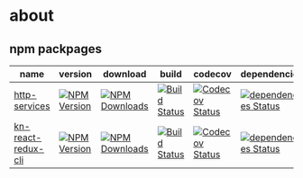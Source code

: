 # about

## npm packpages

| name | version | download | build | codecov | dependencies |
| ---- | ---- | ---- | ---- | ---- | ---- |
| [http-services][http-services-url] | [![NPM Version][http-services-npm-image]][http-services-npm-url] | [![NPM Downloads][http-services-downloads-image]][http-services-downloads-url] | [![Build Status][http-services-travis-image]][http-services-travis-url] | [![Codecov Status][http-services-codecov-image]][http-services-codecov-url] | [![dependencies Status][http-services-dependencies-image]][http-services-dependencies-url] |
| [kn-react-redux-cli][kn-react-redux-cli-url] | [![NPM Version][kn-react-redux-cli-npm-image]][kn-react-redux-cli-npm-url] | [![NPM Downloads][kn-react-redux-cli-downloads-image]][kn-react-redux-cli-downloads-url] | [![Build Status][kn-react-redux-cli-travis-image]][kn-react-redux-cli-travis-url] | [![Codecov Status][kn-react-redux-cli-codecov-image]][kn-react-redux-cli-codecov-url] | [![dependencies Status][kn-react-redux-cli-dependencies-image]][kn-react-redux-cli-dependencies-url] |

[http-services-url]: https://github.com/thondery/http-services
[http-services-npm-image]: https://img.shields.io/npm/v/http-services.svg
[http-services-npm-url]: https://www.npmjs.org/package/http-services
[http-services-downloads-image]: https://img.shields.io/npm/dm/http-services.svg
[http-services-downloads-url]: https://npmjs.org/package/http-services
[http-services-travis-image]: https://travis-ci.org/thondery/http-services.svg?branch=master
[http-services-travis-url]: https://travis-ci.org/thondery/http-services
[http-services-codecov-image]: https://img.shields.io/codecov/c/github/thondery/http-services/master.svg
[http-services-codecov-url]:   https://codecov.io/github/thondery/http-services?branch=master
[http-services-dependencies-image]: https://david-dm.org/thondery/http-services/status.svg
[http-services-dependencies-url]: https://david-dm.org/thondery/http-services

[kn-react-redux-cli-url]: https://github.com/thondery/kn-react-redux-cli
[kn-react-redux-cli-npm-image]: https://img.shields.io/npm/v/kn-react-redux-cli.svg
[kn-react-redux-cli-npm-url]: https://www.npmjs.org/package/kn-react-redux-cli
[kn-react-redux-cli-downloads-image]: https://img.shields.io/npm/dm/kn-react-redux-cli.svg
[kn-react-redux-cli-downloads-url]: https://npmjs.org/package/kn-react-redux-cli
[kn-react-redux-cli-travis-image]: https://travis-ci.org/thondery/kn-react-redux-cli.svg?branch=master
[kn-react-redux-cli-travis-url]: https://travis-ci.org/thondery/kn-react-redux-cli
[kn-react-redux-cli-codecov-image]: https://img.shields.io/codecov/c/github/thondery/kn-react-redux-cli/master.svg
[kn-react-redux-cli-codecov-url]:   https://codecov.io/github/thondery/kn-react-redux-cli?branch=master
[kn-react-redux-cli-dependencies-image]: https://david-dm.org/thondery/kn-react-redux-cli/status.svg
[kn-react-redux-cli-dependencies-url]: https://david-dm.org/thondery/kn-react-redux-cli